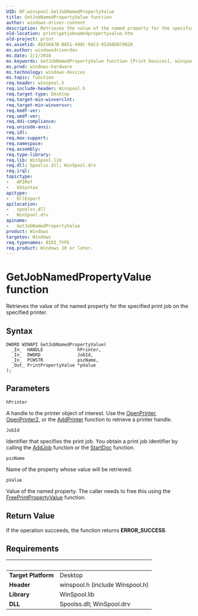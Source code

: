 ```yaml
---
UID: NF:winspool.GetJobNamedPropertyValue
title: GetJobNamedPropertyValue function
author: windows-driver-content
description: Retrieves the value of the named property for the specified print job on the specified printer.
old-location: print\getjobnamedpropertyvalue.htm
old-project: print
ms.assetid: A9256A7B-B851-498C-94C3-95268D079828
ms.author: windowsdriverdev
ms.date: 2/2/2018
ms.keywords: GetJobNamedPropertyValue function [Print Devices], winspool/GetJobNamedPropertyValue, print.getjobnamedpropertyvalue, GetJobNamedPropertyValue
ms.prod: windows-hardware
ms.technology: windows-devices
ms.topic: function
req.header: winspool.h
req.include-header: Winspool.h
req.target-type: Desktop
req.target-min-winverclnt: 
req.target-min-winversvr: 
req.kmdf-ver: 
req.umdf-ver: 
req.ddi-compliance: 
req.unicode-ansi: 
req.idl: 
req.max-support: 
req.namespace: 
req.assembly: 
req.type-library: 
req.lib: WinSpool.lib
req.dll: Spoolss.dll; WinSpool.drv
req.irql: 
topictype:
-	APIRef
-	kbSyntax
apitype:
-	DllExport
apilocation:
-	spoolss.dll
-	WinSpool.drv
apiname:
-	GetJobNamedPropertyValue
product: Windows
targetos: Windows
req.typenames: BIDI_TYPE
req.product: Windows 10 or later.
---
```



# GetJobNamedPropertyValue function
Retrieves the value of the named property for the specified print job on the specified printer.

## Syntax

````
DWORD WINAPI GetJobNamedPropertyValue(
  _In_  HANDLE             hPrinter,
  _In_  DWORD              JobId,
  _In_  PCWSTR             pszName,
  _Out_ PrintPropertyValue *pValue
);
````

## Parameters

`hPrinter`

A handle to the printer object of interest. Use the <a href="https://msdn.microsoft.com/8bbb46a8-2bba-4d15-a2e2-4770b52d2505">OpenPrinter</a>, <a href="https://msdn.microsoft.com/e2370ae4-4475-4ccc-a6f9-3d33d1370054">OpenPrinter2</a>, or the <a href="https://msdn.microsoft.com/ffc4fee8-46c6-47ad-803d-623bf8efdefd">AddPrinter</a> function to retrieve a printer handle.

`JobId`

Identifier that specifies the print job. You obtain a print job identifier by calling the <a href="https://msdn.microsoft.com/cfafa874-6022-4bf4-bf3d-096213eb0c98">AddJob</a> function or the <a href="..\printoem\nf-printoem-oemstartdoc.md">StartDoc</a> function.

`pszName`

Name of the property whose value will be retrieved.

`pValue`

Value of the named property. The caller needs to free this using the <a href="..\winspool\nf-winspool-freeprintpropertyvalue.md">FreePrintPropertyValue</a> function.


## Return Value

If the operation succeeds, the function returns <b>ERROR_SUCCESS</b>.


## Requirements
| &nbsp; | &nbsp; |
| ---- |:---- |
| **Target Platform** | Desktop |
| **Header** | winspool.h (include Winspool.h) |
| **Library** | WinSpool.lib |
| **DLL** | Spoolss.dll; WinSpool.drv |